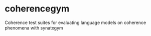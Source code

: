 # coherencegym
Coherence test suites for evaluating language models on coherence phenomena with synatxgym
